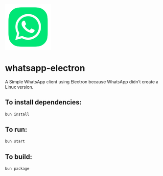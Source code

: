 <img src="build/whatsapp.png" width="150" height="150" />

# whatsapp-electron
A Simple WhatsApp client using Electron because WhatsApp didn't create a Linux version.

## To install dependencies:

```bash
bun install
```

## To run:

```bash
bun start
```

## To build:

```bash
bun package
```
